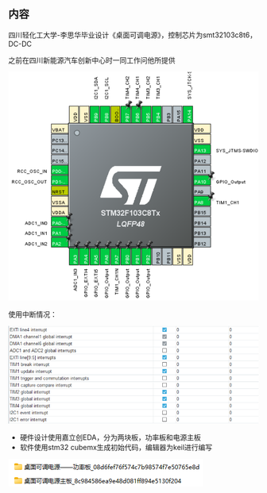 ## 内容

四川轻化工大学-李思华毕业设计《桌面可调电源》，控制芯片为smt32103c8t6，DC-DC

之前在四川新能源汽车创新中心时一同工作问他所提供

![picture 0](images/7705f7067e2583c0ab1f826dc15fb2dd317877c4ee279910d78afc5d875e55c4.png)  

使用中断情况：

![picture 2](images/bb5d652bcb51d16338621508bbcb4d0881d7cde370152a078306f582ff8995e5.png)  


- 硬件设计使用嘉立创EDA，分为两块板，功率板和电源主板
- 软件使用stm32 cubemx生成初始代码，编辑器为keil进行编写

![picture 1](images/d2baa518982d4be55f47d3b8badfbbae0c5f9c86a79535a08d9e5dcf6d25c631.png)  

